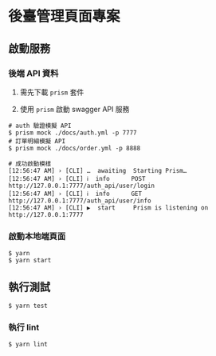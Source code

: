 # 後臺管理頁面專案
 
## 啟動服務

### 後端 API 資料

1. 需先下載 `prism` 套件

2. 使用 `prism` 啟動 swagger API 服務
```
# auth 驗證模擬 API
$ prism mock ./docs/auth.yml -p 7777 
# 訂單明細模擬 API
$ prism mock ./docs/order.yml -p 8888

# 成功啟動模樣
[12:56:47 AM] › [CLI] …  awaiting  Starting Prism…
[12:56:47 AM] › [CLI] ℹ  info      POST       http://127.0.0.1:7777/auth_api/user/login
[12:56:47 AM] › [CLI] ℹ  info      GET        http://127.0.0.1:7777/auth_api/user/info
[12:56:47 AM] › [CLI] ▶  start     Prism is listening on http://127.0.0.1:7777
```

### 啟動本地端頁面

```
$ yarn
$ yarn start
```

## 執行測試

```
$ yarn test
```

### 執行 lint

```
$ yarn lint
```
